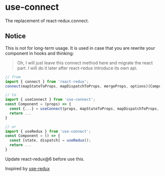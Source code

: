 # use-connect

The replacement of react-redux.connect.

## Notice

This is not for long-term usage. It is used in case that you are rewrite your component in hooks and thinking:

> Oh, I will just leave this connect method here and migrate the react part. I will do it later after react-redux introduce its own api.

```javascript
// from
import { connect } from 'react-redux';
connect(mapStateToProps, mapDispatchToProps, mergeProps, options)(Component);

// to
import { useConnect } from 'use-connect';
const Component = (props) => {
  const {...} = useConnect(props, mapStateToProps, mapDispatchToProps, mergeProps);
  return ...
}

// or
import { useRedux } from 'use-connect';
const Component = () => {
  const [state, dispatch] = useRedux();
  return ...
}
```

Update react-redux@6 before use this.

Inspired by [use-redux](https://github.com/flepretre/use-redux)
